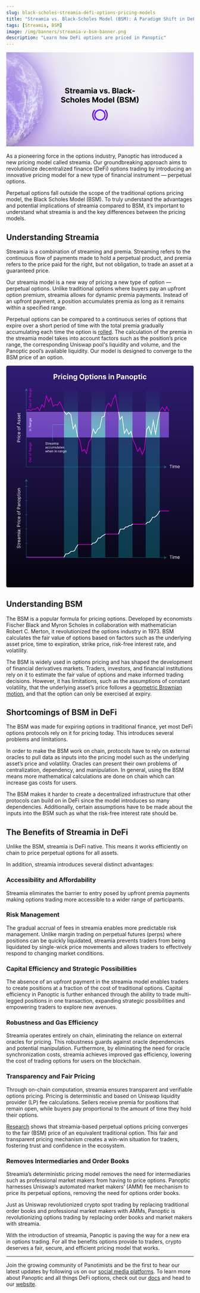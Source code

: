 ```yaml
---
slug: black-scholes-streamia-defi-options-pricing-models
title: "Streamia vs. Black-Scholes Model (BSM): A Paradigm Shift in DeFi Options Pricing"
tags: [Streamia, BSM]
image: /img/banners/streamia-v-bsm-banner.png
description: "Learn how DeFi options are priced in Panoptic"
---
```


![img_1](./streamia-v-bsm-banner.png)

As a pioneering force in the options industry, Panoptic has introduced a new pricing model called streamia. Our groundbreaking approach aims to revolutionize decentralized finance (DeFi) options trading by introducing an innovative pricing model for a new type of financial instrument — perpetual options.

<!--truncate-->

Perpetual options fall outside the scope of the traditional options pricing model, the Black Scholes Model (BSM). To truly understand the advantages and potential implications of streamia compared to BSM, it’s important to understand what streamia is and the key differences between the pricing models.

  

## Understanding Streamia

  

Streamia is a combination of streaming and premia. Streaming refers to the continuous flow of payments made to hold a perpetual product, and premia refers to the price paid for the right, but not obligation, to trade an asset at a guaranteed price.

  

Our streamia model is a new way of pricing a new type of option — perpetual options. Unlike traditional options where buyers pay an upfront option premium, streamia allows for dynamic premia payments. Instead of an upfront payment, a position accumulates premia as long as it remains within a specified range.

  

Perpetual options can be compared to a continuous series of options that expire over a short period of time with the total premia gradually accumulating each time the option is [rolled](https://www.tastylive.com/definitions/rolling-options). The calculation of the premia in the streamia model takes into account factors such as the position’s price range, the corresponding Uniswap pool's liquidity and volume, and the Panoptic pool’s available liquidity. Our model is designed to converge to the BSM price of an option.

  

![img-2](./streamia-pricing-model.png)

## Understanding BSM

  

The BSM is a popular formula for pricing options. Developed by economists Fischer Black and Myron Scholes in collaboration with mathematician Robert C. Merton, it revolutionized the options industry in 1973. BSM calculates the fair value of options based on factors such as the underlying asset price, time to expiration, strike price, risk-free interest rate, and volatility.

  

The BSM is widely used in options pricing and has shaped the development of financial derivatives markets. Traders, investors, and financial institutions rely on it to estimate the fair value of options and make informed trading decisions. However, it has limitations, such as the assumptions of constant volatility, that the underlying asset’s price follows a [geometric Brownian motion](https://panoptic.xyz/docs/trading/basic-concepts#how-are-options-typically-priced), and that the option can only be exercised at expiry.

  

## Shortcomings of BSM in DeFi

  

The BSM was made for expiring options in traditional finance, yet most DeFi options protocols rely on it for pricing today. This introduces several problems and limitations.

  

In order to make the BSM work on chain, protocols have to rely on external oracles to pull data as inputs into the pricing model such as the underlying asset’s price and volatility. Oracles can present their own problems of centralization, dependency, and manipulation. In general, using the BSM means more mathematical calculations are done on chain which can increase gas costs for users.

  

The BSM makes it harder to create a decentralized infrastructure that other protocols can build on in DeFi since the model introduces so many dependencies. Additionally, certain assumptions have to be made about the inputs into the BSM such as what the risk-free interest rate should be.

  

## The Benefits of Streamia in DeFi

  

Unlike the BSM, streamia is DeFi native. This means it works efficiently on chain to price perpetual options for all assets.

  

In addition, streamia introduces several distinct advantages:

  

### Accessibility and Affordability

  

Streamia eliminates the barrier to entry posed by upfront premia payments making options trading more accessible to a wider range of participants.

  

### Risk Management

  

The gradual accrual of fees in streamia enables more predictable risk management. Unlike margin trading on perpetual futures (perps) where positions can be quickly liquidated, streamia prevents traders from being liquidated by single-wick price movements and allows traders to effectively respond to changing market conditions.

  

### Capital Efficiency and Strategic Possibilities

  

The absence of an upfront payment in the streamia model enables traders to create positions at a fraction of the cost of traditional options. Capital efficiency in Panoptic is further enhanced through the ability to trade multi-legged positions in one transaction, expanding strategic possibilities and empowering traders to explore new avenues.

  

### Robustness and Gas Efficiency

  

Streamia operates entirely on chain, eliminating the reliance on external oracles for pricing. This robustness guards against oracle dependencies and potential manipulation. Furthermore, by eliminating the need for oracle synchronization costs, streamia achieves improved gas efficiency, lowering the cost of trading options for users on the blockchain.

  

### Transparency and Fair Pricing

  

Through on-chain computation, streamia ensures transparent and verifiable options pricing. Pricing is deterministic and based on Uniswap liquidity provider (LP) fee calculations. Sellers receive premia for positions that remain open, while buyers pay proportional to the amount of time they hold their options.

  

[Research](https://paper.panoptic.xyz) shows that streamia-based perpetual options pricing converges to the fair (BSM) price of an equivalent traditional option. This fair and transparent pricing mechanism creates a win-win situation for traders, fostering trust and confidence in the ecosystem.

  

### Removes Intermediaries and Order Books

  

Streamia’s deterministic pricing model removes the need for intermediaries such as professional market makers from having to price options. Panoptic harnesses Uniswap’s automated market makers’ (AMM) fee mechanism to price its perpetual options, removing the need for options order books.

  

Just as Uniswap revolutionized crypto spot trading by replacing traditional order books and professional market makers with AMMs, Panoptic is revolutionizing options trading by replacing order books and market makers with streamia.

  

With the introduction of streamia, Panoptic is paving the way for a new era in options trading. For all the benefits options provide to traders, crypto deserves a fair, secure, and efficient pricing model that works.

---

Join the growing community of Panotimists and be the first to hear our latest updates by following us on our [social media platforms](https://links.panoptic.xyz/all). To learn more about Panoptic and all things DeFi options, check out our [docs](https://panoptic.xyz/docs/intro) and head to our [website](https://panoptic.xyz/).